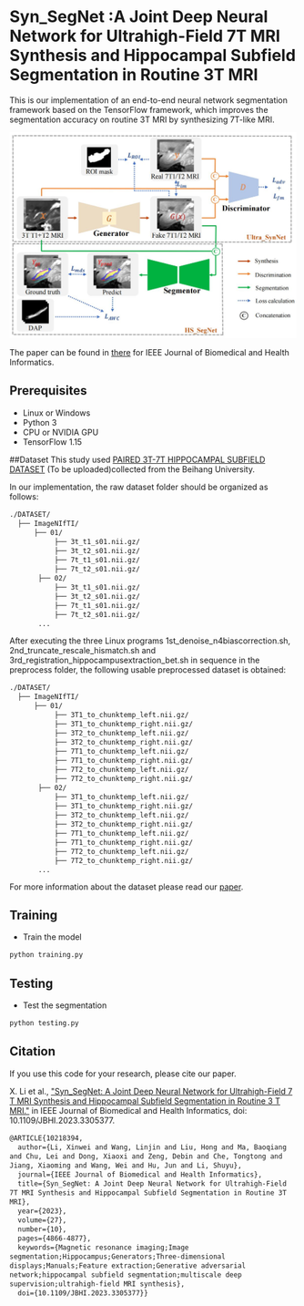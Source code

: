 # Syn_SegNet :A Joint Deep Neural Network for Ultrahigh-Field 7T MRI Synthesis and Hippocampal Subfield Segmentation in Routine 3T MRI


This is our implementation of an end-to-end neural network segmentation framework based on the TensorFlow framework, which improves the segmentation accuracy on routine 3T MRI by synthesizing 7T-like MRI.

<img src='imgs/Figure1.JPG' width=550>

The paper can be found in [there](https://ieeexplore.ieee.org/abstract/document/10218394/algorithms#algorithms) for IEEE Journal of Biomedical and Health Informatics.



## Prerequisites
- Linux or Windows
- Python 3
- CPU or NVIDIA GPU
- TensorFlow 1.15


##Dataset
This study used [PAIRED 3T-7T HIPPOCAMPAL SUBFIELD DATASET](https://ieee-dataport.org/documents/paired-3t-7t-hippocampal-subfield-dataset) (To be uploaded)collected from the Beihang University.

In our implementation, the raw dataset folder should be organized as follows:
```
./DATASET/
  ├── ImageNIfTI/
      ├── 01/
           ├── 3t_t1_s01.nii.gz/
           ├── 3t_t2_s01.nii.gz/
           ├── 7t_t1_s01.nii.gz/
           ├── 7t_t2_s01.nii.gz/
       ├── 02/
           ├── 3t_t1_s01.nii.gz/
           ├── 3t_t2_s01.nii.gz/
           ├── 7t_t1_s01.nii.gz/
           ├── 7t_t2_s01.nii.gz/
       ...
 ```
After executing the three Linux programs 1st_denoise_n4biascorrection.sh, 2nd_truncate_rescale_hismatch.sh and 3rd_registration_hippocampusextraction_bet.sh in sequence in the preprocess folder, the following usable preprocessed dataset is obtained:
```
./DATASET/
  ├── ImageNIfTI/
      ├── 01/
           ├── 3T1_to_chunktemp_left.nii.gz/
           ├── 3T1_to_chunktemp_right.nii.gz/
           ├── 3T2_to_chunktemp_left.nii.gz/
           ├── 3T2_to_chunktemp_right.nii.gz/
           ├── 7T1_to_chunktemp_left.nii.gz/
           ├── 7T1_to_chunktemp_right.nii.gz/
           ├── 7T2_to_chunktemp_left.nii.gz/
           ├── 7T2_to_chunktemp_right.nii.gz/
       ├── 02/
           ├── 3T1_to_chunktemp_left.nii.gz/
           ├── 3T1_to_chunktemp_right.nii.gz/
           ├── 3T2_to_chunktemp_left.nii.gz/
           ├── 3T2_to_chunktemp_right.nii.gz/
           ├── 7T1_to_chunktemp_left.nii.gz/
           ├── 7T1_to_chunktemp_right.nii.gz/
           ├── 7T2_to_chunktemp_left.nii.gz/
           ├── 7T2_to_chunktemp_right.nii.gz/
       ...
 ```


For more information about the dataset please read our [paper](https://ieeexplore.ieee.org/abstract/document/10218394/algorithms#algorithms).

## Training
- Train the model
```bash
python training.py 
```

## Testing
- Test the segmentation
```bash
python testing.py
```





## Citation
If you use this code for your research, please cite our paper.

X. Li et al., ["Syn_SegNet: A Joint Deep Neural Network for Ultrahigh-Field 7 T MRI Synthesis and Hippocampal Subfield Segmentation in Routine 3 T MRI."](https://ieeexplore.ieee.org/abstract/document/10218394/algorithms#algorithms) in IEEE Journal of Biomedical and Health Informatics, doi: 10.1109/JBHI.2023.3305377.


```
@ARTICLE{10218394,
  author={Li, Xinwei and Wang, Linjin and Liu, Hong and Ma, Baoqiang and Chu, Lei and Dong, Xiaoxi and Zeng, Debin and Che, Tongtong and Jiang, Xiaoming and Wang, Wei and Hu, Jun and Li, Shuyu},
  journal={IEEE Journal of Biomedical and Health Informatics}, 
  title={Syn_SegNet: A Joint Deep Neural Network for Ultrahigh-Field 7T MRI Synthesis and Hippocampal Subfield Segmentation in Routine 3T MRI}, 
  year={2023},
  volume={27},
  number={10},
  pages={4866-4877},
  keywords={Magnetic resonance imaging;Image segmentation;Hippocampus;Generators;Three-dimensional displays;Manuals;Feature extraction;Generative adversarial network;hippocampal subfield segmentation;multiscale deep supervision;ultrahigh-field MRI synthesis},
  doi={10.1109/JBHI.2023.3305377}}
```



